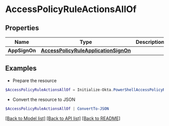 # AccessPolicyRuleActionsAllOf
## Properties

Name | Type | Description | Notes
------------ | ------------- | ------------- | -------------
**AppSignOn** | [**AccessPolicyRuleApplicationSignOn**](AccessPolicyRuleApplicationSignOn.md) |  | [optional] 

## Examples

- Prepare the resource
```powershell
$AccessPolicyRuleActionsAllOf = Initialize-Okta.PowerShellAccessPolicyRuleActionsAllOf  -AppSignOn null
```

- Convert the resource to JSON
```powershell
$AccessPolicyRuleActionsAllOf | ConvertTo-JSON
```

[[Back to Model list]](../README.md#documentation-for-models) [[Back to API list]](../README.md#documentation-for-api-endpoints) [[Back to README]](../README.md)

